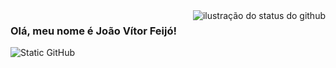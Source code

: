 <img align='right' src="https://github-readme-stats.vercel.app/api?username=joaovitorffeijo&show_icons=true&theme=dark&include_all_commits=true&cache_seconds=2300" alt="ilustração do status do github">

### Olá, meu nome é João Vítor Feijó!

<img src="https://img.shields.io/static/v1?label=Overview&message=JOÃO&color=f8efd4&style=for-the-badge&logo=GitHub" alt="Static GitHub">
